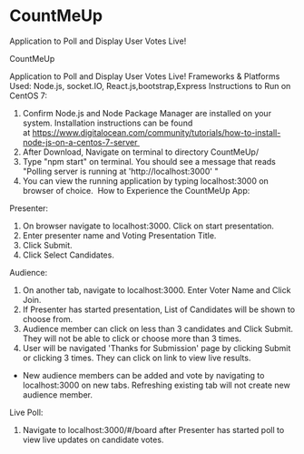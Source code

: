 # CountMeUp
Application to Poll and Display User Votes Live!

CountMeUp

Application to Poll and Display User Votes Live!
Frameworks & Platforms Used: Node.js, socket.IO, React.js,bootstrap,Express
Instructions to Run on CentOS 7:

1. Confirm Node.js and Node Package Manager are installed on your system. Installation instructions can be found at https://www.digitalocean.com/community/tutorials/how-to-install-node-js-on-a-centos-7-server 
2. After Download, Navigate on terminal to directory CountMeUp/ 
3. Type "npm start" on terminal. You should see a message that reads "Polling server is running at 'http://localhost:3000' " 
4. You can view the running application by typing localhost:3000 on browser of choice. 
How to Experience the CountMeUp App:

Presenter:

1. On browser navigate to localhost:3000. Click on start presentation.
2. Enter presenter name and Voting Presentation Title.
3. Click Submit.
4. Click Select Candidates.

Audience:

1. On another tab, navigate to localhost:3000. Enter Voter Name and Click Join.
2. If Presenter has started presentation, List of Candidates will be shown to choose from.
3. Audience member can click on less than 3 candidates and Click Submit. They will not be able to click or choose more than 3 times.
4. User will be navigated 'Thanks for Submission' page by clicking Submit or clicking 3 times. They can click on link to view live results.
* New audience members can be added and vote by navigating to localhost:3000 on new tabs. Refreshing existing tab will not create new audience member.

Live Poll:

1. Navigate to localhost:3000/#/board after Presenter has started poll to view live updates on candidate votes.

